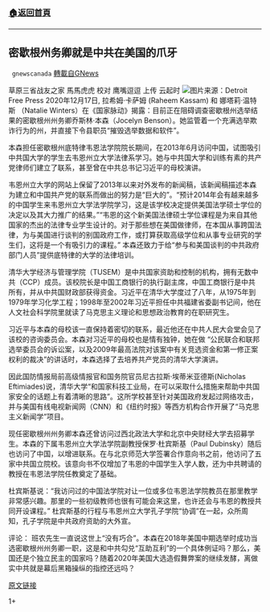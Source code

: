 ###  [:house:返回首頁](https://github.com/ourhimalayas/txt)
---

## 密歇根州务卿就是中共在美国的爪牙
` gnewscanada` [轉載自GNews](https://gnews.org/zh-hans/661634/)

草原三省战友之家 馬馬虎虎
校对 鹰嘴逗逗 上传 云起时
![]()![](https://gnews-media-offload.s3.amazonaws.com/wp-content/uploads/2020/12/17225532/betroit-free-press-2.jpg)图片来源：Detroit Free Press
2020年12月17日, 拉希姆·卡萨姆 (Raheem Kassam) 和 娜塔莉·温特斯 （Natalie Winters）在《国家脉动》揭露：目前正在阻碍调查密歇根州选举结果的密歇根州州务卿乔斯林·本森（Jocelyn Benson）。她监管着一个充满选举欺诈行为的州，并直接下令县职员“摧毁选举数据和软件”。

本森担任密歇根州底特律韦恩法学院院长期间，在2013年6月访问中国，试图吸引中共国大学的学生去韦恩州立大学法律系学习。她与中共国大学和训练有素的共产党律师们建立了联系，甚至曾在中共总书记习近平的母校演讲。

韦恩州立大学的网站上保留了2013年以来对外发布的新闻稿，该新闻稿描述本森为建立和中国共产党的联系而做出的努力是“巨大的”。“预计2014年会有越来越多的中国学生来韦恩州立大学法学院学习，这是该学校决定提供美国法学硕士学位的决定以及其大力推广的结果。”“韦恩的这个新美国法律硕士学位课程是为来自其他国家的杰出的法律专业学生设计的。对于那些想在美国做律师，在本国从事跨国法律，为与美国进行谈判的别国政府工作，或打算获取高级学位和从事专业研究的学生们，这将是一个有吸引力的课程。” 本森还致力于给“参与和美国谈判的中共政府部门人员”提供底特律的大学的法律培训。

清华大学经济与管理学院（TUSEM）是中共国家资助和控制的机构，拥有无数中共（CCP）成员。该校院长是中国工商银行的执行副主席，中国工商银行是中共所有，并从中共国财政部获得资金。习近平在清华大学度过了八年，从1975年到1979年学习化学工程；1998年至2002年习近平担任中共福建省委副书记间，他在人文社会科学院里就读了马克思主义理论和思想政治教育的在职研究生。

习近平与本森的母校该一直保持着密切的联系，最近他还在中共人民大会堂会见了该校的咨询委员会。本森对习近平的母校也是情有独钟，她在做 “公民联合和联邦选举委员会的诉讼案，以及2009年最高法院对该案中有关竞选资金和第一修正案权利的裁决”的讲话时，本森选择了去培养共产党员的清华大学演讲。

因此国防情报局前高级情报官和国务院官员尼古拉斯·埃蒂米亚德斯(Nicholas Eftimiades)说，清华大学“和国家科技工业局，在可以采取什么措施来帮助中共国家安全的话题上有着清晰的思路”。这所学校甚至针对美国政府发起过网络攻击，并与美国有线电视新闻网（CNN）和《纽约时报》等西方机构合作开展了“马克思主义新闻学”项目。

现任密歇根州州务卿本森还曾访问过西北政法大学和北京中央财经大学去招募学生。本森的下属韦恩州立大学法学院副教授保罗·杜宾斯基（Paul Dubinsky）随后也访问了中国，以增进联系。在与北京师范大学签署合作意向书之前，他访问了五家中共国立院校。该意向书不仅增加了韦恩的中国学生入学人数，还为中共聘请的教授在韦恩法学院任教奠定了基础。

杜宾斯基说：“我访问过的中国法学院对让一位或多位韦恩法学院教员在那里教学非常感兴趣。那里的一些初级教师也很有可能会来这里，也许还会与韦恩的教授共同开设课程。” 杜宾斯基的行程与韦恩州立大学孔子学院“协调”在一起，众所周知，孔子学院是中共政府资助的大外宣。

评论：
班农先生一直说这世上“没有巧合”。本森在2018年美国中期选举时成功当选密歇根州州务卿一职，这是和中共勾兑“互助互利”的一个具体例证吗？那么，美国还是个独立民主的国家吗？随着2020年美国大选造假舞弊案的继续发酵，离做实中共就是幕后黑箱操纵的指控还远吗？

[原文链接](https://thenationalpulse.com/exclusive/benson-michigan-taught-election-law-to-ccp-xi-students/)

1+
